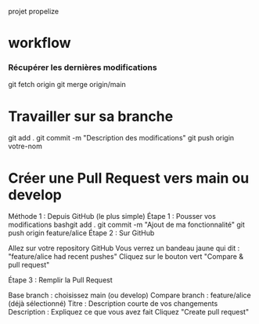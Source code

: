 projet propelize

# workflow 
### Récupérer les dernières modifications
git fetch origin
git merge origin/main

# Travailler sur sa branche
git add .
git commit -m "Description des modifications"
git push origin votre-nom

# Créer une Pull Request vers main ou develop
Méthode 1 : Depuis GitHub (le plus simple)
Étape 1 : Pousser vos modifications
bashgit add .
git commit -m "Ajout de ma fonctionnalité"
git push origin feature/alice
Étape 2 : Sur GitHub

Allez sur votre repository GitHub
Vous verrez un bandeau jaune qui dit : "feature/alice had recent pushes"
Cliquez sur le bouton vert "Compare & pull request"

Étape 3 : Remplir la Pull Request

Base branch : choisissez main (ou develop)
Compare branch : feature/alice (déjà sélectionné)
Titre : Description courte de vos changements
Description : Expliquez ce que vous avez fait
Cliquez "Create pull request"
